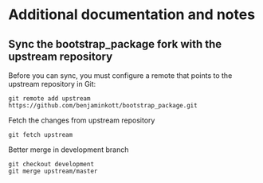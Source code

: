 # Additional documentation and notes

## Sync the bootstrap_package fork with the upstream repository

Before you can sync, you must configure a remote that points to the upstream repository in Git:

    git remote add upstream https://github.com/benjaminkott/bootstrap_package.git

Fetch the changes from upstream repository

    git fetch upstream

Better merge in development branch

    git checkout development
    git merge upstream/master

